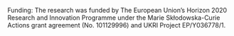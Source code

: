 Funding: The research was funded by The European Union’s Horizon 2020 Research and Innovation
Programme under the Marie Skłodowska-Curie Actions grant agreement (No. 101129996) and UKRI
Project EP/Y036778/1.
